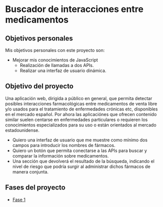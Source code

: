 # Buscador de interacciones entre medicamentos

## Objetivos personales

Mis objetivos personales con este proyecto son:
* Mejorar mis conocimientos de JavaScript
    * Realización de llamadas a dos APIs.
    * Realizar una interfaz de usuario dinámica.

## Objetivo del proyecto

Una aplicación web, dirigida a público en general, que permita detectar posibles interacciones farmacológicas entre medicamentos de venta libre y/o usados para el tratamiento de enfermedades crónicas etc, disponibles en el mercado español.
Por ahora las aplicaciónes que ofrecen contenido similar suelen centarse en enfermedades particulares o requieren los conocimientos especializados para su uso o están orientados al mercado estadounidense.

* Quiero una interfaz de usuario que me muestre como mínimo dos campos para introducir los nombres de fármacos.
* Quiero un botón que permita conectarse a las APIs para buscar y comparar la información sobre medicamentos.
* Una sección que devolverá el resultado de la búsqueda, indicando el nivel de riesgo que podría surgir al administrar dichos fármacos de manera conjunta.

## Fases del proyecto
* [Fase 1](https://github.com/mariaadobos/personal-project/blob/master/FASE-1.md)
